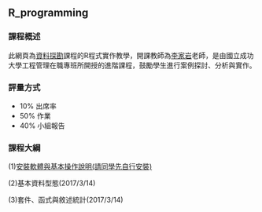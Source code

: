 ## R_programming

### 課程概述

此網頁為[資料探勘](http://class-qry.acad.ncku.edu.tw/syllabus/online_display.php?syear=0105&sem=2&co_no=N061700&class_code)課程的R程式實作教學，開課教師為[李家岩](http://polab.imis.ncku.edu.tw/Bio.html)老師，是由國立成功大學工程管理在職專班所開授的進階課程，鼓勵學生進行案例探討、分析與實作。

### 評量方式

- 10% 出席率
- 50% 作業
- 40% 小組報告

### 課程大綱

(1)[安裝軟體與基本操作說明(請同學先自行安裝)](https://github.com/allan811118/R_programming/blob/master/R1.html)

(2)基本資料型態(2017/3/14)

(3)套件、函式與敘述統計(2017/3/14)
